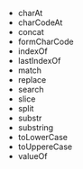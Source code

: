 - charAt
- charCodeAt
- concat
- formCharCode
- indexOf
- lastIndexOf
- match
- replace
- search
- slice
- split
- substr
- substring
- toLowerCase
- toUppereCase
- valueOf